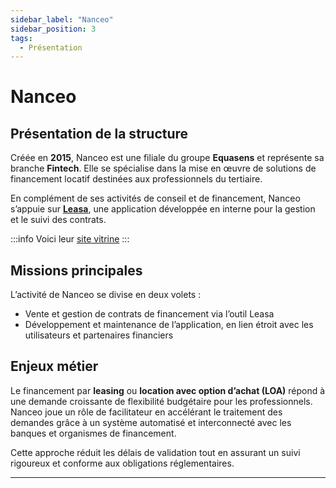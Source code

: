 ```yaml
---
sidebar_label: "Nanceo"
sidebar_position: 3
tags:
  - Présentation
---
```


# Nanceo

## Présentation de la structure

Créée en **2015**, Nanceo est une filiale du groupe **Equasens** et représente sa branche **Fintech**. Elle se spécialise dans la mise en œuvre de solutions de financement locatif destinées aux professionnels du tertiaire.

En complément de ses activités de conseil et de financement, Nanceo s’appuie sur **[Leasa](./Leasa)**, une application développée en interne pour la gestion et le suivi des contrats.

:::info
Voici leur [site vitrine](https://www.nanceo.com/)
:::

## Missions principales

L’activité de Nanceo se divise en deux volets :

- Vente et gestion de contrats de financement via l’outil Leasa  
- Développement et maintenance de l’application, en lien étroit avec les utilisateurs et partenaires financiers

## Enjeux métier

Le financement par **leasing** ou **location avec option d’achat (LOA)** répond à une demande croissante de flexibilité budgétaire pour les professionnels. Nanceo joue un rôle de facilitateur en accélérant le traitement des demandes grâce à un système automatisé et interconnecté avec les banques et organismes de financement.

Cette approche réduit les délais de validation tout en assurant un suivi rigoureux et conforme aux obligations réglementaires.

---
